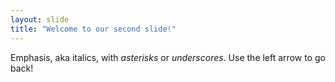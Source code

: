 ```yaml
---
layout: slide
title: "Welcome to our second slide!"
---
```

Emphasis, aka italics, with *asterisks* or _underscores_.
Use the left arrow to go back!
